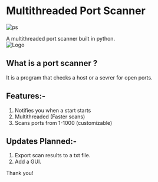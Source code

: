 # Multithreaded Port Scanner
![ps](https://user-images.githubusercontent.com/96690322/188703616-d218469a-9c28-470e-b0a4-9d0b8a895a92.jpg)

A multithreaded port scanner built in python.
<br>
![Logo](https://img.shields.io/github/commit-activity/w/Coding-Storm/Multithreaded-Port-Scanner?color=brightgreen&label=commits&logo=python&logoColor=gold&style=for-the-badge)


## What is a port scanner ?
It is a program that checks a host or a sevrer for open ports.


## Features:-
1. Notifies you when a start starts
2. Multithreaded (Faster scans)
3. Scans ports from 1-1000 (customizable)

## Updates Planned:-
1. Export scan results to a txt file.
2. Add a GUI.

Thank you!
